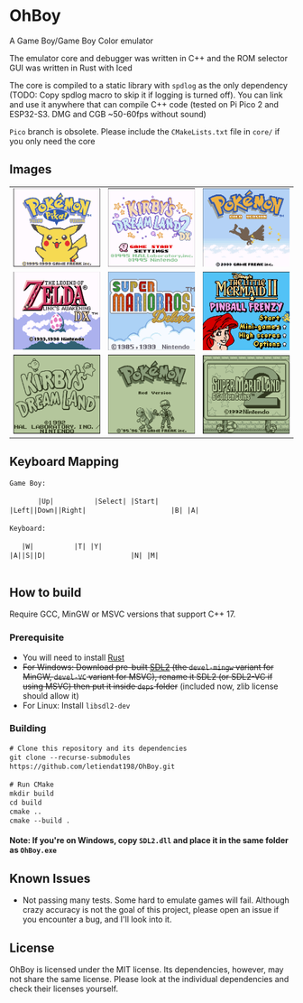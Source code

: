 # OhBoy

A Game Boy/Game Boy Color emulator

The emulator core and debugger was written in C++ and the ROM selector GUI was written in Rust with Iced

The core is compiled to a static library with `spdlog` as the only dependency (TODO: Copy spdlog macro to skip it
if logging is turned off). You can link and use it anywhere that can compile C++ code (tested on Pi Pico 2 and ESP32-S3. DMG and CGB ~50-60fps without sound)

`Pico` branch is obsolete. Please include the `CMakeLists.txt` file in `core/` if you only need the core 

## Images

|                        |                        |                        |
|------------------------|------------------------|------------------------|
| ![](images/image1.png) | ![](images/image2.png) | ![](images/image3.png) |
| ![](images/image4.png) | ![](images/image5.png) | ![](images/image6.png) | 
| ![](images/image7.png) | ![](images/image8.png) | ![](images/image9.png) | 

## Keyboard Mapping
```
Game Boy:

       |Up|          |Select| |Start| 
|Left||Down||Right|                     |B| |A|

Keyboard:

   |W|          |T| |Y| 
|A||S||D|                     |N| |M|
      
```

## How to build
Require GCC, MinGW or MSVC versions that support C++ 17.
### Prerequisite
- You will need to install [Rust](https://www.rust-lang.org/tools/install)
- ~~For Windows: Download pre-built [SDL2](https://github.com/libsdl-org/SDL/releases/tag/release-2.30.8) (the `devel-mingw` variant for MinGW, `devel-VC` variant for MSVC), 
rename it SDL2 (or SDL2-VC if using MSVC) then put it inside `deps` folder~~ (included now, zlib license should allow it)
- For Linux: Install `libsdl2-dev`
### Building
```
# Clone this repository and its dependencies
git clone --recurse-submodules https://github.com/letiendat198/OhBoy.git

# Run CMake
mkdir build
cd build
cmake .. 
cmake --build .
```

#### Note: If you're on Windows, copy `SDL2.dll` and place it in the same folder as `OhBoy.exe`

## Known Issues

- Not passing many tests. Some hard to emulate games will fail. Although crazy accuracy is not
the goal of this project, please open an issue if you encounter a bug, and I'll look into it.

## License

OhBoy is licensed under the MIT license. Its dependencies, however, may not share the same license. Please look at the individual
dependencies and check their licenses yourself.